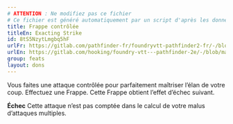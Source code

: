 ```yaml
---
# ATTENTION : Ne modifiez pas ce fichier
# Ce fichier est généré automatiquement par un script d'après les données du module Foundry VTT officiel et de sa traduction
title: Frappe contrôlée
titleEn: Exacting Strike
id: 8tS5NzytLmgbq5hF
urlFr: https://gitlab.com/pathfinder-fr/foundryvtt-pathfinder2-fr/-/blob/master/data/feats/8tS5NzytLmgbq5hF.htm
urlEn: https://gitlab.com/hooking/foundry-vtt---pathfinder-2e/-/blob/master/packs/data/feats.db/exacting-strike.json
group: feats
layout: dons
---
```

Vous faites une attaque contrôlée pour parfaitement maîtriser l’élan de votre coup. Effectuez une Frappe. Cette Frappe obtient l’effet d’échec suivant.

**Échec** Cette attaque n’est pas comptée dans le calcul de votre malus d’attaques multiples.


